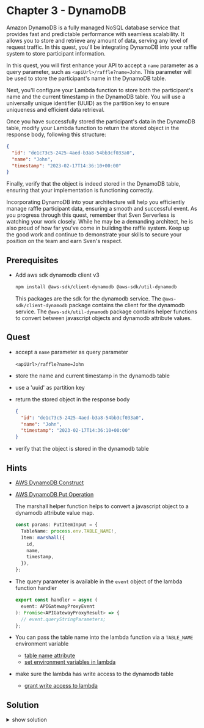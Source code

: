 # Chapter 3 - DynamoDB

Amazon DynamoDB is a fully managed NoSQL database service that provides fast and predictable performance with seamless scalability. 
It allows you to store and retrieve any amount of data, serving any level of request traffic. In this quest, you'll be integrating DynamoDB into your raffle system to store participant information.

In this quest, you will first enhance your API to accept a `name` parameter as a query parameter, such as `<apiUrl>/raffle?name=John`. 
This parameter will be used to store the participant's name in the DynamoDB table.

Next, you'll configure your Lambda function to store both the participant's name and the current timestamp in the DynamoDB table. 
You will use a universally unique identifier (UUID) as the partition key to ensure uniqueness and efficient data retrieval.

Once you have successfully stored the participant's data in the DynamoDB table, modify your Lambda function to return the stored object in the response body, following this structure:

```json
{
  "id": "de1c73c5-2425-4aed-b3a8-54bb3cf033a0",
  "name": "John",
  "timestamp": "2023-02-17T14:36:10+00:00"
}
```

Finally, verify that the object is indeed stored in the DynamoDB table, ensuring that your implementation is functioning correctly.

Incorporating DynamoDB into your architecture will help you efficiently manage raffle participant data, ensuring a smooth and successful event. 
As you progress through this quest, remember that Sven Serverless is watching your work closely. While he may be a demanding architect, he is also proud of how far you've come in building the raffle system. Keep up the good work and continue to demonstrate your skills to secure your position on the team and earn Sven's respect.

## Prerequisites

- Add aws sdk dynamodb client v3
  ```bash
  npm install @aws-sdk/client-dynamodb @aws-sdk/util-dynamodb
  ```
  This packages are the sdk for the dynamodb service. The `@aws-sdk/client-dynamodb` package contains the client for the dynamodb service. The `@aws-sdk/util-dynamodb` package contains helper functions to convert between javascript objects and dynamodb attribute values.

## Quest

- accept a `name` parameter as query parameter

  `<apiUrl>/raffle?name=John`

- store the name and current timestamp in the dynamodb table
- use a 'uuid' as partition key
- return the stored object in the response body
  ```json
  {
    "id": "de1c73c5-2425-4aed-b3a8-54bb3cf033a0",
    "name": "John",
    "timestamp": "2023-02-17T14:36:10+00:00"
  }
  ```
- verify that the object is stored in the dynamodb table

## Hints

- [AWS DynamoDB Construct](https://docs.aws.amazon.com/cdk/api/v2/docs/aws-cdk-lib.aws_dynamodb-readme.html)
- [AWS DynamoDB Put Operation](https://docs.aws.amazon.com/sdk-for-javascript/v3/developer-guide/dynamodb-example-table-read-write.html)

  The marshall helper function helps to convert a javascript object to a dynamodb attribute value map.

  ```typescript
  const params: PutItemInput = {
    TableName: process.env.TABLE_NAME!,
    Item: marshall({
      id,
      name,
      timestamp,
    }),
  };
  ```

- The query parameter is available in the `event` object of the lambda function handler
  ```typescript
  export const handler = async (
    event: APIGatewayProxyEvent
  ): Promise<APIGatewayProxyResult> => {
    // event.queryStringParameters;
  };
  ```
- You can pass the table name into the lambda function via a `TABLE_NAME` environment variable
  - [table name attribute](https://docs.aws.amazon.com/cdk/api/v2/docs/aws-cdk-lib.aws_dynamodb.Table.html#tablename-1)
  - [set environment variables in lambda](https://docs.aws.amazon.com/cdk/api/v2/docs/aws-cdk-lib.aws_lambda.FunctionProps.html#environment)
- make sure the lambda has write access to the dynamodb table
  - [grant write access to lambda](https://docs.aws.amazon.com/cdk/api/v2/docs/aws-cdk-lib.aws_dynamodb.Table.html#grantwbrwritewbrdatagrantee)

## Solution

<details>
<summary>show solution</summary>

1.  Add DynamoDB table to stack

    ```typescript
    const table = new Table(this, "RaffleTable", {
      partitionKey: {
        name: "id",
        type: AttributeType.STRING,
      },
      billingMode: BillingMode.PAY_PER_REQUEST,
    });
    ```

2.  Add environment variable to lambda function

    ```typescript
    const lambda = new NodejsFunction(this, "ApiHandlerLambda", {
      runtime: Runtime.NODEJS_18_X,
      entry: "lib/lambda/api-handler.ts",
      // begin change
      environment: {
        TABLE_NAME: table.tableName,
      },
      // end change
    });
    ```

3.  Grant write access to lambda function

    ```typescript
    table.grantWriteData(lambda);
    ```

4.  Refactor lambda function to store the name and current timestamp in the dynamodb table

    ```typescript
    const dynamodb = new DynamoDBClient({});

    export const handler = async (
      event: APIGatewayProxyEvent
    ): Promise<APIGatewayProxyResult> => {
      const name = event.queryStringParameters?.name;
      const id = randomUUID();
      const timestamp = new Date().toISOString();
      const params: PutItemInput = {
        TableName: process.env.TABLE_NAME!,
        Item: marshall({
          id,
          name,
          timestamp,
        }),
      };
      const putItemCommand = new PutItemCommand(params);
      await dynamodb.send(putItemCommand);
      return {
        statusCode: 200,
        body: JSON.stringify({
          id,
          name,
          timestamp,
        }),
      };
    };
    ```

    The handler extracts the name from the query parameter. It generates a random uuid and the current timestamp. It creates a `PutItemInput` object with the table name and the item to store.
    The `marshall` function converts a javascript object to a dynamodb attribute value. The `PutItemCommand` is the command to put an item into the dynamodb table. The `send` function executes the command and stores the item in the dynamodb.

5.  Deploy the stack

    ```bash
    npm run cdk deploy
    ```

6.  Invoke the api endpoint and provide a query parameter `name` with the value `John`

    ```bash
    curl -X GET <apiUrl>/raffle?name=John
    ```

    The response should be

    ```json
    {
      "id": "de1c73c5-2425-4aed-b3a8-54bb3cf033a0",
      "name": "John",
      "timestamp": "2023-02-17T14:36:10+00:00"
    }
    ```
7.  Open the dynamodb table in the AWS console and verify that the item is stored in the table.

    - open AWS console
    - Navigate to DynamoDB
    - Open the Tables section

      - Explore items
      - Select the table

    ![table](./images/chapter-3-dynamodb-table.png)

</details>
